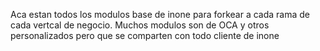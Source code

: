 Aca estan todos los modulos base de inone para forkear a cada rama de cada vertcal de negocio.
Muchos modulos son de OCA y otros personalizados pero que se comparten con todo cliente de inone
